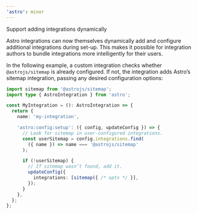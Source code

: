 ```yaml
---
'astro': minor
---
```


Support adding integrations dynamically

Astro integrations can now themselves dynamically add and configure additional integrations during set-up. This makes it possible for integration authors to bundle integrations more intelligently for their users.

In the following example, a custom integration checks whether `@astrojs/sitemap` is already configured. If not, the integration adds Astro’s sitemap integration, passing any desired configuration options:

```ts
import sitemap from '@astrojs/sitemap';
import type { AstroIntegration } from 'astro';

const MyIntegration = (): AstroIntegration => {
  return {
    name: 'my-integration',

    'astro:config:setup': ({ config, updateConfig }) => {
      // Look for sitemap in user-configured integrations.
      const userSitemap = config.integrations.find(
        ({ name }) => name === '@astrojs/sitemap'
      );

      if (!userSitemap) {
        // If sitemap wasn’t found, add it.
        updateConfig({
          integrations: [sitemap({ /* opts */ }],
        });
      }
    },
  };
};
```
